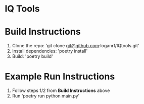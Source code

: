 # IQ Tools

# Build Instructions

1. Clone the repo: 'git clone git@github.com:loganrf/IQtools.git'
2. Install dependencies: 'poetry install'
3. Build: 'poetry build'

# Example Run Instructions
1. Follow steps 1/2 from **Build Instructions** above
2. Run 'poetry run python main.py'
